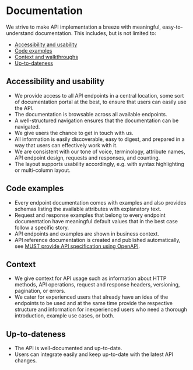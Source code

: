 # Documentation

We strive to make API implementation a breeze with meaningful, easy-to-understand documentation.
This includes, but is not limited to:

- [Accessibility and usability](#accessibility-and-usability)
- [Code examples](#code-examples)
- [Context and walkthroughs](#context-and-walkthroughs)
- [Up-to-dateness](#up-to-dateness)

## Accessibility and usability

- We provide access to all API endpoints in a central location, some sort of documentation portal at the best, to ensure that users can easily use the API.
- The documentation is browsable across all available endpoints.
- A well-structured navigation ensures that the documentation can be navigated.
- We give users the chance to get in touch with us.
- All information is easily discoverable, easy to digest, and prepared in a way that users can effectively work with it.
- We are consistent with our tone of voice, terminology, attribute names, API endpoint design, requests and responses, and counting.
- The layout supports usability accordingly, e.g. with syntax highlighting or multi-column layout.

## Code examples

- Every endpoint documentation comes with examples and also provides schemas listing the available attributes with explanatory text.
- Request and response examples that belong to every endpoint documentation have meaningful default values that in the best case follow a specific story.
- API endpoints and examples are shown in business context.
- API reference documentation is created and published automatically, see [MUST provide API specification using OpenAPI](../../rest/contract/openapi/rules/must-provide-api-specification-using-openapi-for-rest-apis.md).

## Context

- We give context for API usage such as information about HTTP methods, API operations, request and response headers, versioning, pagination, or errors.
- We cater for experienced users that already have an idea of the endpoints to be used and at the same time provide the respective structure and information for inexperienced users who need a thorough introduction, example use cases, or both.

## Up-to-dateness

- The API is well-documented and up-to-date.  
- Users can integrate easily and keep up-to-date with the latest API changes.